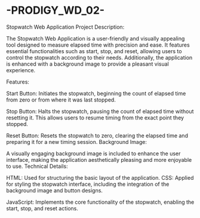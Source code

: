# -PRODIGY_WD_02-
Stopwatch Web Application
Project Description:

The Stopwatch Web Application is a user-friendly and visually appealing tool designed to measure elapsed time with precision and ease. It features essential functionalities such as start, stop, and reset, allowing users to control the stopwatch according to their needs. Additionally, the application is enhanced with a background image to provide a pleasant visual experience.

Features:

Start Button:
Initiates the stopwatch, beginning the count of elapsed time from zero or from where it was last stopped.

Stop Button:
Halts the stopwatch, pausing the count of elapsed time without resetting it. This allows users to resume timing from the exact point they stopped.

Reset Button:
Resets the stopwatch to zero, clearing the elapsed time and preparing it for a new timing session.
Background Image:

A visually engaging background image is included to enhance the user interface, making the application aesthetically pleasing and more enjoyable to use.
Technical Details:

HTML: Used for structuring the basic layout of the application.
CSS: Applied for styling the stopwatch interface, including the integration of the background image and button designs.

JavaScript: Implements the core functionality of the stopwatch, enabling the start, stop, and reset actions.

